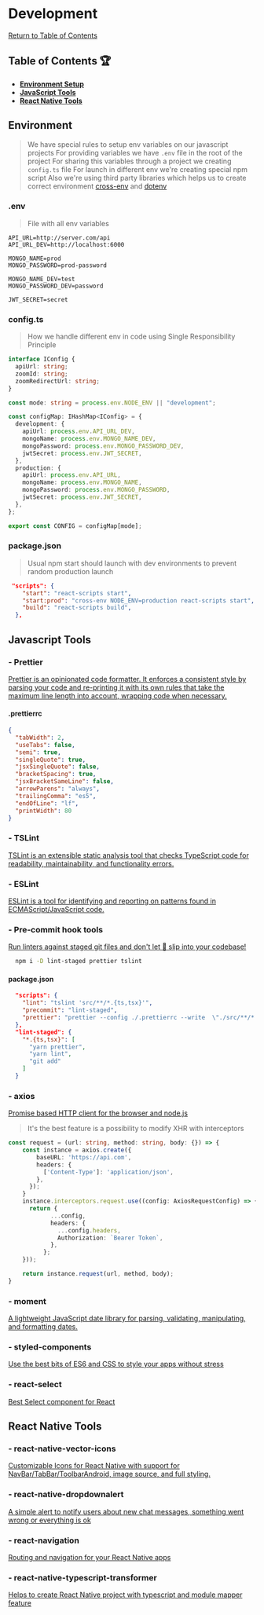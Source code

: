 # Development

[Return to Table of Contents](../README.md)

## Table of Contents 🏆

- [**Environment Setup**](#environment)
- [**JavaScript Tools**](#javascript-tools)
- [**React Native Tools**](#react-native-tools)

## Environment

> We have special rules to setup env variables on our javascript projects
> For providing variables we have `.env` file in the root of the project
> For sharing this variables through a project we creating `config.ts` file
> For launch in different env we're creating special npm script
> Also we're using third party libraries which helps us to create correct environment [cross-env](https://www.npmjs.com/package/cross-env) and [dotenv](https://www.npmjs.com/package/dotenv)

### .env

> File with all env variables

```
API_URL=http://server.com/api
API_URL_DEV=http://localhost:6000

MONGO_NAME=prod
MONGO_PASSWORD=prod-password

MONGO_NAME_DEV=test
MONGO_PASSWORD_DEV=password

JWT_SECRET=secret

```

### config.ts

> How we handle different env in code using Single Responsibility Principle

```typescript
interface IConfig {
  apiUrl: string;
  zoomId: string;
  zoomRedirectUrl: string;
}

const mode: string = process.env.NODE_ENV || "development";

const configMap: IHashMap<IConfig> = {
  development: {
    apiUrl: process.env.API_URL_DEV,
    mongoName: process.env.MONGO_NAME_DEV,
    mongoPassword: process.env.MONGO_PASSWORD_DEV,
    jwtSecret: process.env.JWT_SECRET,
  },
  production: {
    apiUrl: process.env.API_URL,
    mongoName: process.env.MONGO_NAME,
    mongoPassword: process.env.MONGO_PASSWORD,
    jwtSecret: process.env.JWT_SECRET,
  },
};

export const CONFIG = configMap[mode];
```

### package.json

> Usual npm start should launch with dev environments to prevent random production launch

```json
 "scripts": {
    "start": "react-scripts start",
    "start:prod": "cross-env NODE_ENV=production react-scripts start",
    "build": "react-scripts build",
  },
```

## Javascript Tools

### - Prettier

[Prettier is an opinionated code formatter. It enforces a consistent style by parsing your code and re-printing it with its own rules that take the maximum line length into account, wrapping code when necessary.](https://www.npmjs.com/package/prettier)

#### .prettierrc

```json
{
  "tabWidth": 2,
  "useTabs": false,
  "semi": true,
  "singleQuote": true,
  "jsxSingleQuote": false,
  "bracketSpacing": true,
  "jsxBracketSameLine": false,
  "arrowParens": "always",
  "trailingComma": "es5",
  "endOfLine": "lf",
  "printWidth": 80
}
```

### - TSLint

[TSLint is an extensible static analysis tool that checks TypeScript code for readability, maintainability, and functionality errors.](https://www.npmjs.com/package/eslint)

### - ESLint

[ESLint is a tool for identifying and reporting on patterns found in ECMAScript/JavaScript code.](https://www.npmjs.com/package/tslint)

### - Pre-commit hook tools

[Run linters against staged git files and don't let 💩 slip into your codebase!](https://www.npmjs.com/package/lint-staged)

```sh
  npm i -D lint-staged prettier tslint
```

#### package.json

```json
  "scripts": {
    "lint": "tslint 'src/**/*.{ts,tsx}'",
    "precommit": "lint-staged",
    "prettier": "prettier --config ./.prettierrc --write  \"./src/**/*.{ts,tsx}\""
  },
  "lint-staged": {
    "*.{ts,tsx}": [
      "yarn prettier",
      "yarn lint",
      "git add"
    ]
  }
```

### - axios

[Promise based HTTP client for the browser and node.js](https://www.npmjs.com/package/axios)

> It's the best feature is a possibility to modify XHR with interceptors

```typescript
const request = (url: string, method: string, body: {}) => {
    const instance = axios.create({
        baseURL: 'https://api.com',
        headers: {
          ['Content-Type']: 'application/json',
        },
      });
    }
    instance.interceptors.request.use((config: AxiosRequestConfig) => {
      return {
            ...config,
            headers: {
              ...config.headers,
              Authorization: `Bearer Token`,
            },
          };
    }));

    return instance.request(url, method, body);
}
```

### - moment

[A lightweight JavaScript date library for parsing, validating, manipulating, and formatting dates.](https://www.npmjs.com/package/moment)

### - styled-components

[Use the best bits of ES6 and CSS to style your apps without stress](https://www.npmjs.com/package/styled-components)

### - react-select

[Best Select component for React](https://www.npmjs.com/package/react-select)

## React Native Tools

### - react-native-vector-icons

[Customizable Icons for React Native with support for NavBar/TabBar/ToolbarAndroid, image source, and full styling.](https://www.npmjs.com/package/react-native-vector-icons)

### - react-native-dropdownalert

[A simple alert to notify users about new chat messages, something went wrong or everything is ok](https://www.npmjs.com/package/react-native-dropdownalert)

### - react-navigation

[Routing and navigation for your React Native apps](https://www.npmjs.com/package/react-navigation)

### - react-native-typescript-transformer

[Helps to create React Native project with typescript and module mapper feature](https://www.npmjs.com/package/react-native-typescript-transformer)
